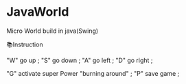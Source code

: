 # JavaWorld
Micro World build in java(Swing)


📚Instruction

"W" go up ; 
"S" go down ; 
"A" go left ; 
"D" go right ; 

"G" activate super Power "burning around" ; 
"P" save game ;





